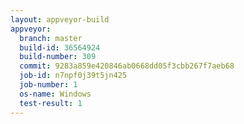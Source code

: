 ```yaml
---
layout: appveyor-build
appveyor:
  branch: master
  build-id: 36564924
  build-number: 309
  commit: 9283a859e420846ab0668dd05f3cbb267f7aeb68
  job-id: n7npf0j39t5jn425
  job-number: 1
  os-name: Windows
  test-result: 1
---
```

